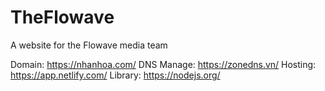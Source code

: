 # TheFlowave
A website for the Flowave media team

Domain: https://nhanhoa.com/
DNS Manage: https://zonedns.vn/
Hosting: https://app.netlify.com/
Library: https://nodejs.org/